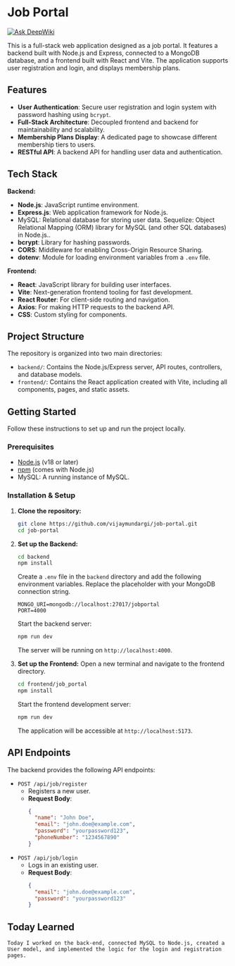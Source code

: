 # Job Portal
[![Ask DeepWiki](https://devin.ai/assets/askdeepwiki.png)](https://deepwiki.com/VijayMundargi/Job-portal)

This is a full-stack web application designed as a job portal. It features a backend built with Node.js and Express, connected to a MongoDB database, and a frontend built with React and Vite. The application supports user registration and login, and displays membership plans.

## Features

-   **User Authentication**: Secure user registration and login system with password hashing using `bcrypt`.
-   **Full-Stack Architecture**: Decoupled frontend and backend for maintainability and scalability.
-   **Membership Plans Display**: A dedicated page to showcase different membership tiers to users.
-   **RESTful API**: A backend API for handling user data and authentication.

## Tech Stack

**Backend:**
-   **Node.js**: JavaScript runtime environment.
-   **Express.js**: Web application framework for Node.js.
-  MySQL: Relational database for storing user data.
Sequelize: Object Relational Mapping (ORM) library for MySQL (and other SQL databases) in Node.js..
-   **bcrypt**: Library for hashing passwords.
-   **CORS**: Middleware for enabling Cross-Origin Resource Sharing.
-   **dotenv**: Module for loading environment variables from a `.env` file.

**Frontend:**
-   **React**: JavaScript library for building user interfaces.
-   **Vite**: Next-generation frontend tooling for fast development.
-   **React Router**: For client-side routing and navigation.
-   **Axios**: For making HTTP requests to the backend API.
-   **CSS**: Custom styling for components.

## Project Structure

The repository is organized into two main directories:

-   `backend/`: Contains the Node.js/Express server, API routes, controllers, and database models.
-   `frontend/`: Contains the React application created with Vite, including all components, pages, and static assets.

## Getting Started

Follow these instructions to set up and run the project locally.

### Prerequisites

-   [Node.js](https://nodejs.org/) (v18 or later)
-   [npm](https://www.npmjs.com/) (comes with Node.js)
-   MySQL: A running instance of MySQL.

### Installation & Setup

1.  **Clone the repository:**
    ```sh
    git clone https://github.com/vijaymundargi/job-portal.git
    cd job-portal
    ```

2.  **Set up the Backend:**
    ```sh
    cd backend
    npm install
    ```
    Create a `.env` file in the `backend` directory and add the following environment variables. Replace the placeholder with your MongoDB connection string.
    ```env
    MONGO_URI=mongodb://localhost:27017/jobportal
    PORT=4000
    ```
    Start the backend server:
    ```sh
    npm run dev
    ```
    The server will be running on `http://localhost:4000`.

3.  **Set up the Frontend:**
    Open a new terminal and navigate to the frontend directory.
    ```sh
    cd frontend/job_portal
    npm install
    ```
    Start the frontend development server:
    ```sh
    npm run dev
    ```
    The application will be accessible at `http://localhost:5173`.

## API Endpoints

The backend provides the following API endpoints:

-   `POST /api/job/register`
    -   Registers a new user.
    -   **Request Body**:
        ```json
        {
          "name": "John Doe",
          "email": "john.doe@example.com",
          "password": "yourpassword123",
          "phoneNumber": "1234567890"
        }
        ```
-   `POST /api/job/login`
    -   Logs in an existing user.
    -   **Request Body**:
        ```json
        {
          "email": "john.doe@example.com",
          "password": "yourpassword123"
        }
  ## Today Learned
    Today I worked on the back-end, connected MySQL to Node.js, created a User model, and implemented the logic for the login and registration pages.
